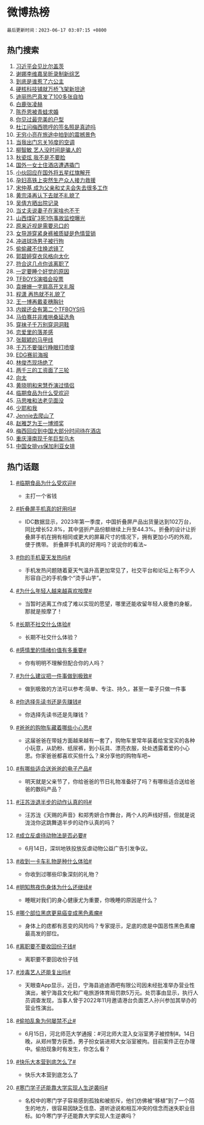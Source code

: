 # 微博热榜

`最后更新时间：2023-06-17 03:07:15 +0800`

## 热门搜索

1. [习近平会见比尔盖茨](https://m.weibo.cn/search?containerid=100103type%3D1%26t%3D10%26q%3D%23%E4%B9%A0%E8%BF%91%E5%B9%B3%E4%BC%9A%E8%A7%81%E6%AF%94%E5%B0%94%E7%9B%96%E8%8C%A8%23&stream_entry_id=51&isnewpage=1&extparam=seat%3D1%26pos%3D0%26cate%3D10103%26c_type%3D51%26dgr%3D0%26filter_type%3Drealtimehot%26stream_entry_id%3D51%26display_time%3D1686942434%26pre_seqid%3D168694243401906471197&luicode=10000011&lfid=106003type%253D25%2526t%253D3%2526disable_hot%253D1%2526filter_type%253Drealtimehot)
1. [谢娜李维嘉吴昕录制新综艺](https://m.weibo.cn/search?containerid=100103type%3D1%26t%3D10%26q%3D%23%E8%B0%A2%E5%A8%9C%E6%9D%8E%E7%BB%B4%E5%98%89%E5%90%B4%E6%98%95%E5%BD%95%E5%88%B6%E6%96%B0%E7%BB%BC%E8%89%BA%23&stream_entry_id=31&isnewpage=1&extparam=seat%3D1%26pos%3D0%26realpos%3D1%26filter_type%3Drealtimehot%26lcate%3D5001%26band_rank%3D1%26dgr%3D0%26c_type%3D31%26flag%3D2%26cate%3D5001%26stream_entry_id%3D31%26q%3D%2523%25E8%25B0%25A2%25E5%25A8%259C%25E6%259D%258E%25E7%25BB%25B4%25E5%2598%2589%25E5%2590%25B4%25E6%2598%2595%25E5%25BD%2595%25E5%2588%25B6%25E6%2596%25B0%25E7%25BB%25BC%25E8%2589%25BA%2523%26display_time%3D1686942434%26pre_seqid%3D168694243401906471197&luicode=10000011&lfid=106003type%253D25%2526t%253D3%2526disable_hot%253D1%2526filter_type%253Drealtimehot)
1. [到底是谁惹了六公主](https://m.weibo.cn/search?containerid=100103type%3D1%26t%3D10%26q%3D%23%E5%88%B0%E5%BA%95%E6%98%AF%E8%B0%81%E6%83%B9%E4%BA%86%E5%85%AD%E5%85%AC%E4%B8%BB%23&stream_entry_id=31&isnewpage=1&extparam=seat%3D1%26pos%3D1%26realpos%3D2%26filter_type%3Drealtimehot%26lcate%3D5001%26band_rank%3D2%26dgr%3D0%26c_type%3D31%26flag%3D2%26cate%3D5001%26stream_entry_id%3D31%26q%3D%2523%25E5%2588%25B0%25E5%25BA%2595%25E6%2598%25AF%25E8%25B0%2581%25E6%2583%25B9%25E4%25BA%2586%25E5%2585%25AD%25E5%2585%25AC%25E4%25B8%25BB%2523%26display_time%3D1686942434%26pre_seqid%3D168694243401906471197&luicode=10000011&lfid=106003type%253D25%2526t%253D3%2526disable_hot%253D1%2526filter_type%253Drealtimehot)
1. [硬核科技铺就万桥飞架新坦途](https://m.weibo.cn/search?containerid=100103type%3D1%26t%3D10%26q%3D%23%E7%A1%AC%E6%A0%B8%E7%A7%91%E6%8A%80%E9%93%BA%E5%B0%B1%E4%B8%87%E6%A1%A5%E9%A3%9E%E6%9E%B6%E6%96%B0%E5%9D%A6%E9%80%94%23&stream_entry_id=31&isnewpage=1&extparam=seat%3D1%26pos%3D2%26realpos%3D3%26filter_type%3Drealtimehot%26lcate%3D5001%26band_rank%3D3%26dgr%3D0%26c_type%3D31%26flag%3D0%26cate%3D5001%26stream_entry_id%3D31%26q%3D%2523%25E7%25A1%25AC%25E6%25A0%25B8%25E7%25A7%2591%25E6%258A%2580%25E9%2593%25BA%25E5%25B0%25B1%25E4%25B8%2587%25E6%25A1%25A5%25E9%25A3%259E%25E6%259E%25B6%25E6%2596%25B0%25E5%259D%25A6%25E9%2580%2594%2523%26display_time%3D1686942434%26pre_seqid%3D168694243401906471197&luicode=10000011&lfid=106003type%253D25%2526t%253D3%2526disable_hot%253D1%2526filter_type%253Drealtimehot)
1. [迪丽热巴真发了100多张自拍](https://m.weibo.cn/search?containerid=100103type%3D1%26t%3D10%26q%3D%23%E8%BF%AA%E4%B8%BD%E7%83%AD%E5%B7%B4%E7%9C%9F%E5%8F%91%E4%BA%86100%E5%A4%9A%E5%BC%A0%E8%87%AA%E6%8B%8D%23&stream_entry_id=31&isnewpage=1&extparam=seat%3D1%26pos%3D3%26realpos%3D4%26filter_type%3Drealtimehot%26lcate%3D5001%26band_rank%3D4%26dgr%3D0%26c_type%3D31%26flag%3D16%26cate%3D5001%26stream_entry_id%3D31%26q%3D%2523%25E8%25BF%25AA%25E4%25B8%25BD%25E7%2583%25AD%25E5%25B7%25B4%25E7%259C%259F%25E5%258F%2591%25E4%25BA%2586100%25E5%25A4%259A%25E5%25BC%25A0%25E8%2587%25AA%25E6%258B%258D%2523%26display_time%3D1686942434%26pre_seqid%3D168694243401906471197&luicode=10000011&lfid=106003type%253D25%2526t%253D3%2526disable_hot%253D1%2526filter_type%253Drealtimehot)
1. [白鹿张凌赫](https://m.weibo.cn/search?containerid=100103type%3D1%26t%3D10%26q%3D%E7%99%BD%E9%B9%BF%E5%BC%A0%E5%87%8C%E8%B5%AB&stream_entry_id=31&isnewpage=1&extparam=seat%3D1%26pos%3D4%26realpos%3D5%26filter_type%3Drealtimehot%26lcate%3D5001%26band_rank%3D5%26dgr%3D0%26c_type%3D31%26flag%3D2%26cate%3D5001%26stream_entry_id%3D31%26q%3D%25E7%2599%25BD%25E9%25B9%25BF%25E5%25BC%25A0%25E5%2587%258C%25E8%25B5%25AB%26display_time%3D1686942434%26pre_seqid%3D168694243401906471197&luicode=10000011&lfid=106003type%253D25%2526t%253D3%2526disable_hot%253D1%2526filter_type%253Drealtimehot)
1. [陈乔恩被青蛙求婚](https://m.weibo.cn/search?containerid=100103type%3D1%26t%3D10%26q%3D%23%E9%99%88%E4%B9%94%E6%81%A9%E8%A2%AB%E9%9D%92%E8%9B%99%E6%B1%82%E5%A9%9A%23&stream_entry_id=31&isnewpage=1&extparam=seat%3D1%26pos%3D5%26realpos%3D6%26filter_type%3Drealtimehot%26lcate%3D5001%26band_rank%3D6%26dgr%3D0%26c_type%3D31%26flag%3D0%26cate%3D5001%26stream_entry_id%3D31%26q%3D%2523%25E9%2599%2588%25E4%25B9%2594%25E6%2581%25A9%25E8%25A2%25AB%25E9%259D%2592%25E8%259B%2599%25E6%25B1%2582%25E5%25A9%259A%2523%26display_time%3D1686942434%26pre_seqid%3D168694243401906471197&luicode=10000011&lfid=106003type%253D25%2526t%253D3%2526disable_hot%253D1%2526filter_type%253Drealtimehot)
1. [你见过最完美的户型](https://m.weibo.cn/search?containerid=100103type%3D1%26t%3D10%26q%3D%E4%BD%A0%E8%A7%81%E8%BF%87%E6%9C%80%E5%AE%8C%E7%BE%8E%E7%9A%84%E6%88%B7%E5%9E%8B&stream_entry_id=31&isnewpage=1&extparam=seat%3D1%26pos%3D6%26realpos%3D7%26filter_type%3Drealtimehot%26lcate%3D5001%26band_rank%3D7%26dgr%3D0%26c_type%3D31%26flag%3D0%26cate%3D5001%26stream_entry_id%3D31%26q%3D%25E4%25BD%25A0%25E8%25A7%2581%25E8%25BF%2587%25E6%259C%2580%25E5%25AE%258C%25E7%25BE%258E%25E7%259A%2584%25E6%2588%25B7%25E5%259E%258B%26display_time%3D1686942434%26pre_seqid%3D168694243401906471197&luicode=10000011&lfid=106003type%253D25%2526t%253D3%2526disable_hot%253D1%2526filter_type%253Drealtimehot)
1. [杜江问梅西嗯哼的签名照是真迹吗](https://m.weibo.cn/search?containerid=100103type%3D1%26t%3D10%26q%3D%23%E6%9D%9C%E6%B1%9F%E9%97%AE%E6%A2%85%E8%A5%BF%E5%97%AF%E5%93%BC%E7%9A%84%E7%AD%BE%E5%90%8D%E7%85%A7%E6%98%AF%E7%9C%9F%E8%BF%B9%E5%90%97%23&stream_entry_id=31&isnewpage=1&extparam=seat%3D1%26pos%3D7%26realpos%3D8%26filter_type%3Drealtimehot%26lcate%3D5001%26band_rank%3D8%26dgr%3D0%26c_type%3D31%26flag%3D0%26cate%3D5001%26stream_entry_id%3D31%26q%3D%2523%25E6%259D%259C%25E6%25B1%259F%25E9%2597%25AE%25E6%25A2%2585%25E8%25A5%25BF%25E5%2597%25AF%25E5%2593%25BC%25E7%259A%2584%25E7%25AD%25BE%25E5%2590%258D%25E7%2585%25A7%25E6%2598%25AF%25E7%259C%259F%25E8%25BF%25B9%25E5%2590%2597%2523%26display_time%3D1686942434%26pre_seqid%3D168694243401906471197&luicode=10000011&lfid=106003type%253D25%2526t%253D3%2526disable_hot%253D1%2526filter_type%253Drealtimehot)
1. [无穷小亮在旅途中拍到的震撼景色](https://m.weibo.cn/search?containerid=100103type%3D1%26t%3D10%26q%3D%E6%97%A0%E7%A9%B7%E5%B0%8F%E4%BA%AE%E5%9C%A8%E6%97%85%E9%80%94%E4%B8%AD%E6%8B%8D%E5%88%B0%E7%9A%84%E9%9C%87%E6%92%BC%E6%99%AF%E8%89%B2&stream_entry_id=31&isnewpage=1&extparam=seat%3D1%26pos%3D8%26realpos%3D9%26filter_type%3Drealtimehot%26lcate%3D5001%26band_rank%3D9%26dgr%3D0%26c_type%3D31%26flag%3D0%26cate%3D5001%26stream_entry_id%3D31%26q%3D%25E6%2597%25A0%25E7%25A9%25B7%25E5%25B0%258F%25E4%25BA%25AE%25E5%259C%25A8%25E6%2597%2585%25E9%2580%2594%25E4%25B8%25AD%25E6%258B%258D%25E5%2588%25B0%25E7%259A%2584%25E9%259C%2587%25E6%2592%25BC%25E6%2599%25AF%25E8%2589%25B2%26display_time%3D1686942434%26pre_seqid%3D168694243401906471197&luicode=10000011&lfid=106003type%253D25%2526t%253D3%2526disable_hot%253D1%2526filter_type%253Drealtimehot)
1. [当我出门忘关16度的空调](https://m.weibo.cn/search?containerid=100103type%3D1%26t%3D10%26q%3D%E5%BD%93%E6%88%91%E5%87%BA%E9%97%A8%E5%BF%98%E5%85%B316%E5%BA%A6%E7%9A%84%E7%A9%BA%E8%B0%83&stream_entry_id=31&isnewpage=1&extparam=seat%3D1%26pos%3D9%26realpos%3D10%26filter_type%3Drealtimehot%26lcate%3D5001%26band_rank%3D10%26dgr%3D0%26c_type%3D31%26flag%3D0%26cate%3D5001%26stream_entry_id%3D31%26q%3D%25E5%25BD%2593%25E6%2588%2591%25E5%2587%25BA%25E9%2597%25A8%25E5%25BF%2598%25E5%2585%25B316%25E5%25BA%25A6%25E7%259A%2584%25E7%25A9%25BA%25E8%25B0%2583%26display_time%3D1686942434%26pre_seqid%3D168694243401906471197&luicode=10000011&lfid=106003type%253D25%2526t%253D3%2526disable_hot%253D1%2526filter_type%253Drealtimehot)
1. [柳智敏 艺人没时间是骗人的](https://m.weibo.cn/search?containerid=100103type%3D1%26t%3D10%26q%3D%E6%9F%B3%E6%99%BA%E6%95%8F+%E8%89%BA%E4%BA%BA%E6%B2%A1%E6%97%B6%E9%97%B4%E6%98%AF%E9%AA%97%E4%BA%BA%E7%9A%84&stream_entry_id=31&isnewpage=1&extparam=seat%3D1%26pos%3D10%26realpos%3D11%26filter_type%3Drealtimehot%26lcate%3D5001%26band_rank%3D11%26dgr%3D0%26c_type%3D31%26flag%3D0%26cate%3D5001%26stream_entry_id%3D31%26q%3D%25E6%259F%25B3%25E6%2599%25BA%25E6%2595%258F%2520%25E8%2589%25BA%25E4%25BA%25BA%25E6%25B2%25A1%25E6%2597%25B6%25E9%2597%25B4%25E6%2598%25AF%25E9%25AA%2597%25E4%25BA%25BA%25E7%259A%2584%26display_time%3D1686942434%26pre_seqid%3D168694243401906471197&luicode=10000011&lfid=106003type%253D25%2526t%253D3%2526disable_hot%253D1%2526filter_type%253Drealtimehot)
1. [秋瓷炫 我不是不要脸](https://m.weibo.cn/search?containerid=100103type%3D1%26t%3D10%26q%3D%E7%A7%8B%E7%93%B7%E7%82%AB+%E6%88%91%E4%B8%8D%E6%98%AF%E4%B8%8D%E8%A6%81%E8%84%B8&stream_entry_id=31&isnewpage=1&extparam=seat%3D1%26pos%3D11%26realpos%3D12%26filter_type%3Drealtimehot%26lcate%3D5001%26band_rank%3D12%26dgr%3D0%26c_type%3D31%26flag%3D2%26cate%3D5001%26stream_entry_id%3D31%26q%3D%25E7%25A7%258B%25E7%2593%25B7%25E7%2582%25AB%2520%25E6%2588%2591%25E4%25B8%258D%25E6%2598%25AF%25E4%25B8%258D%25E8%25A6%2581%25E8%2584%25B8%26display_time%3D1686942434%26pre_seqid%3D168694243401906471197&luicode=10000011&lfid=106003type%253D25%2526t%253D3%2526disable_hot%253D1%2526filter_type%253Drealtimehot)
1. [国外一女士住酒店遭遇撬门](https://m.weibo.cn/search?containerid=100103type%3D1%26t%3D10%26q%3D%E5%9B%BD%E5%A4%96%E4%B8%80%E5%A5%B3%E5%A3%AB%E4%BD%8F%E9%85%92%E5%BA%97%E9%81%AD%E9%81%87%E6%92%AC%E9%97%A8&stream_entry_id=31&isnewpage=1&extparam=seat%3D1%26pos%3D12%26realpos%3D13%26filter_type%3Drealtimehot%26lcate%3D5001%26band_rank%3D13%26dgr%3D0%26c_type%3D31%26flag%3D0%26cate%3D5001%26stream_entry_id%3D31%26q%3D%25E5%259B%25BD%25E5%25A4%2596%25E4%25B8%2580%25E5%25A5%25B3%25E5%25A3%25AB%25E4%25BD%258F%25E9%2585%2592%25E5%25BA%2597%25E9%2581%25AD%25E9%2581%2587%25E6%2592%25AC%25E9%2597%25A8%26display_time%3D1686942434%26pre_seqid%3D168694243401906471197&luicode=10000011&lfid=106003type%253D25%2526t%253D3%2526disable_hot%253D1%2526filter_type%253Drealtimehot)
1. [小伙回应在国外将五星红旗解开](https://m.weibo.cn/search?containerid=100103type%3D1%26t%3D10%26q%3D%23%E5%B0%8F%E4%BC%99%E5%9B%9E%E5%BA%94%E5%9C%A8%E5%9B%BD%E5%A4%96%E5%B0%86%E4%BA%94%E6%98%9F%E7%BA%A2%E6%97%97%E8%A7%A3%E5%BC%80%23&stream_entry_id=31&isnewpage=1&extparam=seat%3D1%26pos%3D13%26realpos%3D14%26filter_type%3Drealtimehot%26lcate%3D5001%26band_rank%3D14%26dgr%3D0%26c_type%3D31%26flag%3D0%26cate%3D5001%26stream_entry_id%3D31%26q%3D%2523%25E5%25B0%258F%25E4%25BC%2599%25E5%259B%259E%25E5%25BA%2594%25E5%259C%25A8%25E5%259B%25BD%25E5%25A4%2596%25E5%25B0%2586%25E4%25BA%2594%25E6%2598%259F%25E7%25BA%25A2%25E6%2597%2597%25E8%25A7%25A3%25E5%25BC%2580%2523%26display_time%3D1686942434%26pre_seqid%3D168694243401906471197&luicode=10000011&lfid=106003type%253D25%2526t%253D3%2526disable_hot%253D1%2526filter_type%253Drealtimehot)
1. [孕妇高铁上突然生产众人接力救援](https://m.weibo.cn/search?containerid=100103type%3D1%26t%3D10%26q%3D%23%E5%AD%95%E5%A6%87%E9%AB%98%E9%93%81%E4%B8%8A%E7%AA%81%E7%84%B6%E7%94%9F%E4%BA%A7%E4%BC%97%E4%BA%BA%E6%8E%A5%E5%8A%9B%E6%95%91%E6%8F%B4%23&stream_entry_id=31&isnewpage=1&extparam=seat%3D1%26pos%3D14%26realpos%3D15%26filter_type%3Drealtimehot%26lcate%3D5001%26band_rank%3D15%26dgr%3D0%26c_type%3D31%26flag%3D0%26cate%3D5001%26stream_entry_id%3D31%26q%3D%2523%25E5%25AD%2595%25E5%25A6%2587%25E9%25AB%2598%25E9%2593%2581%25E4%25B8%258A%25E7%25AA%2581%25E7%2584%25B6%25E7%2594%259F%25E4%25BA%25A7%25E4%25BC%2597%25E4%25BA%25BA%25E6%258E%25A5%25E5%258A%259B%25E6%2595%2591%25E6%258F%25B4%2523%26display_time%3D1686942434%26pre_seqid%3D168694243401906471197&luicode=10000011&lfid=106003type%253D25%2526t%253D3%2526disable_hot%253D1%2526filter_type%253Drealtimehot)
1. [宋仲基 成为父亲和丈夫会失去很多工作](https://m.weibo.cn/search?containerid=100103type%3D1%26t%3D10%26q%3D%E5%AE%8B%E4%BB%B2%E5%9F%BA+%E6%88%90%E4%B8%BA%E7%88%B6%E4%BA%B2%E5%92%8C%E4%B8%88%E5%A4%AB%E4%BC%9A%E5%A4%B1%E5%8E%BB%E5%BE%88%E5%A4%9A%E5%B7%A5%E4%BD%9C&stream_entry_id=31&isnewpage=1&extparam=seat%3D1%26pos%3D15%26realpos%3D16%26filter_type%3Drealtimehot%26lcate%3D5001%26band_rank%3D16%26dgr%3D0%26c_type%3D31%26flag%3D0%26cate%3D5001%26stream_entry_id%3D31%26q%3D%25E5%25AE%258B%25E4%25BB%25B2%25E5%259F%25BA%2520%25E6%2588%2590%25E4%25B8%25BA%25E7%2588%25B6%25E4%25BA%25B2%25E5%2592%258C%25E4%25B8%2588%25E5%25A4%25AB%25E4%25BC%259A%25E5%25A4%25B1%25E5%258E%25BB%25E5%25BE%2588%25E5%25A4%259A%25E5%25B7%25A5%25E4%25BD%259C%26display_time%3D1686942434%26pre_seqid%3D168694243401906471197&luicode=10000011&lfid=106003type%253D25%2526t%253D3%2526disable_hot%253D1%2526filter_type%253Drealtimehot)
1. [黄宗泽再认下去就不礼貌了](https://m.weibo.cn/search?containerid=100103type%3D1%26t%3D10%26q%3D%23%E9%BB%84%E5%AE%97%E6%B3%BD%E5%86%8D%E8%AE%A4%E4%B8%8B%E5%8E%BB%E5%B0%B1%E4%B8%8D%E7%A4%BC%E8%B2%8C%E4%BA%86%23&stream_entry_id=31&isnewpage=1&extparam=seat%3D1%26pos%3D16%26realpos%3D17%26filter_type%3Drealtimehot%26lcate%3D5001%26band_rank%3D17%26dgr%3D0%26c_type%3D31%26flag%3D2%26cate%3D5001%26stream_entry_id%3D31%26q%3D%2523%25E9%25BB%2584%25E5%25AE%2597%25E6%25B3%25BD%25E5%2586%258D%25E8%25AE%25A4%25E4%25B8%258B%25E5%258E%25BB%25E5%25B0%25B1%25E4%25B8%258D%25E7%25A4%25BC%25E8%25B2%258C%25E4%25BA%2586%2523%26display_time%3D1686942434%26pre_seqid%3D168694243401906471197&luicode=10000011&lfid=106003type%253D25%2526t%253D3%2526disable_hot%253D1%2526filter_type%253Drealtimehot)
1. [吴倩方晒出院记录](https://m.weibo.cn/search?containerid=100103type%3D1%26t%3D10%26q%3D%23%E5%90%B4%E5%80%A9%E6%96%B9%E6%99%92%E5%87%BA%E9%99%A2%E8%AE%B0%E5%BD%95%23&stream_entry_id=31&isnewpage=1&extparam=seat%3D1%26pos%3D17%26realpos%3D18%26filter_type%3Drealtimehot%26lcate%3D5001%26band_rank%3D18%26dgr%3D0%26c_type%3D31%26flag%3D0%26cate%3D5001%26stream_entry_id%3D31%26q%3D%2523%25E5%2590%25B4%25E5%2580%25A9%25E6%2596%25B9%25E6%2599%2592%25E5%2587%25BA%25E9%2599%25A2%25E8%25AE%25B0%25E5%25BD%2595%2523%26display_time%3D1686942434%26pre_seqid%3D168694243401906471197&luicode=10000011&lfid=106003type%253D25%2526t%253D3%2526disable_hot%253D1%2526filter_type%253Drealtimehot)
1. [当丈夫说妻子在家啥也不干](https://m.weibo.cn/search?containerid=100103type%3D1%26t%3D10%26q%3D%E5%BD%93%E4%B8%88%E5%A4%AB%E8%AF%B4%E5%A6%BB%E5%AD%90%E5%9C%A8%E5%AE%B6%E5%95%A5%E4%B9%9F%E4%B8%8D%E5%B9%B2&stream_entry_id=31&isnewpage=1&extparam=seat%3D1%26pos%3D18%26realpos%3D19%26filter_type%3Drealtimehot%26lcate%3D5001%26band_rank%3D19%26dgr%3D0%26c_type%3D31%26flag%3D0%26cate%3D5001%26stream_entry_id%3D31%26q%3D%25E5%25BD%2593%25E4%25B8%2588%25E5%25A4%25AB%25E8%25AF%25B4%25E5%25A6%25BB%25E5%25AD%2590%25E5%259C%25A8%25E5%25AE%25B6%25E5%2595%25A5%25E4%25B9%259F%25E4%25B8%258D%25E5%25B9%25B2%26display_time%3D1686942434%26pre_seqid%3D168694243401906471197&luicode=10000011&lfid=106003type%253D25%2526t%253D3%2526disable_hot%253D1%2526filter_type%253Drealtimehot)
1. [山西煤矿3死1伤事故监控曝光](https://m.weibo.cn/search?containerid=100103type%3D1%26t%3D10%26q%3D%23%E5%B1%B1%E8%A5%BF%E7%85%A4%E7%9F%BF3%E6%AD%BB1%E4%BC%A4%E4%BA%8B%E6%95%85%E7%9B%91%E6%8E%A7%E6%9B%9D%E5%85%89%23&stream_entry_id=31&isnewpage=1&extparam=seat%3D1%26pos%3D19%26realpos%3D20%26filter_type%3Drealtimehot%26lcate%3D5001%26band_rank%3D20%26dgr%3D0%26c_type%3D31%26flag%3D0%26cate%3D5001%26stream_entry_id%3D31%26q%3D%2523%25E5%25B1%25B1%25E8%25A5%25BF%25E7%2585%25A4%25E7%259F%25BF3%25E6%25AD%25BB1%25E4%25BC%25A4%25E4%25BA%258B%25E6%2595%2585%25E7%259B%2591%25E6%258E%25A7%25E6%259B%259D%25E5%2585%2589%2523%26display_time%3D1686942434%26pre_seqid%3D168694243401906471197&luicode=10000011&lfid=106003type%253D25%2526t%253D3%2526disable_hot%253D1%2526filter_type%253Drealtimehot)
1. [原来近视是需要忌口的](https://m.weibo.cn/search?containerid=100103type%3D1%26t%3D10%26q%3D%23%E5%8E%9F%E6%9D%A5%E8%BF%91%E8%A7%86%E6%98%AF%E9%9C%80%E8%A6%81%E5%BF%8C%E5%8F%A3%E7%9A%84%23&stream_entry_id=31&isnewpage=1&extparam=seat%3D1%26pos%3D20%26realpos%3D21%26filter_type%3Drealtimehot%26lcate%3D5001%26band_rank%3D21%26dgr%3D0%26c_type%3D31%26flag%3D0%26cate%3D5001%26stream_entry_id%3D31%26q%3D%2523%25E5%258E%259F%25E6%259D%25A5%25E8%25BF%2591%25E8%25A7%2586%25E6%2598%25AF%25E9%259C%2580%25E8%25A6%2581%25E5%25BF%258C%25E5%258F%25A3%25E7%259A%2584%2523%26display_time%3D1686942434%26pre_seqid%3D168694243401906471197&luicode=10000011&lfid=106003type%253D25%2526t%253D3%2526disable_hot%253D1%2526filter_type%253Drealtimehot)
1. [女导游穿紧身裤被质疑是色情营销](https://m.weibo.cn/search?containerid=100103type%3D1%26t%3D10%26q%3D%23%E5%A5%B3%E5%AF%BC%E6%B8%B8%E7%A9%BF%E7%B4%A7%E8%BA%AB%E8%A3%A4%E8%A2%AB%E8%B4%A8%E7%96%91%E6%98%AF%E8%89%B2%E6%83%85%E8%90%A5%E9%94%80%23&stream_entry_id=31&isnewpage=1&extparam=seat%3D1%26pos%3D21%26realpos%3D22%26filter_type%3Drealtimehot%26lcate%3D5001%26band_rank%3D22%26dgr%3D0%26c_type%3D31%26flag%3D0%26cate%3D5001%26stream_entry_id%3D31%26q%3D%2523%25E5%25A5%25B3%25E5%25AF%25BC%25E6%25B8%25B8%25E7%25A9%25BF%25E7%25B4%25A7%25E8%25BA%25AB%25E8%25A3%25A4%25E8%25A2%25AB%25E8%25B4%25A8%25E7%2596%2591%25E6%2598%25AF%25E8%2589%25B2%25E6%2583%2585%25E8%2590%25A5%25E9%2594%2580%2523%26display_time%3D1686942434%26pre_seqid%3D168694243401906471197&luicode=10000011&lfid=106003type%253D25%2526t%253D3%2526disable_hot%253D1%2526filter_type%253Drealtimehot)
1. [冲进球场男子被行拘](https://m.weibo.cn/search?containerid=100103type%3D1%26t%3D10%26q%3D%23%E5%86%B2%E8%BF%9B%E7%90%83%E5%9C%BA%E7%94%B7%E5%AD%90%E8%A2%AB%E8%A1%8C%E6%8B%98%23&stream_entry_id=31&isnewpage=1&extparam=seat%3D1%26pos%3D22%26realpos%3D23%26filter_type%3Drealtimehot%26lcate%3D5001%26band_rank%3D23%26dgr%3D0%26c_type%3D31%26flag%3D0%26cate%3D5001%26stream_entry_id%3D31%26q%3D%2523%25E5%2586%25B2%25E8%25BF%259B%25E7%2590%2583%25E5%259C%25BA%25E7%2594%25B7%25E5%25AD%2590%25E8%25A2%25AB%25E8%25A1%258C%25E6%258B%2598%2523%26display_time%3D1686942434%26pre_seqid%3D168694243401906471197&luicode=10000011&lfid=106003type%253D25%2526t%253D3%2526disable_hot%253D1%2526filter_type%253Drealtimehot)
1. [偷偷藏不住换滤镜了](https://m.weibo.cn/search?containerid=100103type%3D1%26t%3D10%26q%3D%23%E5%81%B7%E5%81%B7%E8%97%8F%E4%B8%8D%E4%BD%8F%E6%8D%A2%E6%BB%A4%E9%95%9C%E4%BA%86%23&stream_entry_id=31&isnewpage=1&extparam=seat%3D1%26pos%3D23%26realpos%3D24%26filter_type%3Drealtimehot%26lcate%3D5001%26band_rank%3D24%26dgr%3D0%26c_type%3D31%26flag%3D0%26cate%3D5001%26stream_entry_id%3D31%26q%3D%2523%25E5%2581%25B7%25E5%2581%25B7%25E8%2597%258F%25E4%25B8%258D%25E4%25BD%258F%25E6%258D%25A2%25E6%25BB%25A4%25E9%2595%259C%25E4%25BA%2586%2523%26display_time%3D1686942434%26pre_seqid%3D168694243401906471197&luicode=10000011&lfid=106003type%253D25%2526t%253D3%2526disable_hot%253D1%2526filter_type%253Drealtimehot)
1. [郭碧婷穿衣风格向太化](https://m.weibo.cn/search?containerid=100103type%3D1%26t%3D10%26q%3D%23%E9%83%AD%E7%A2%A7%E5%A9%B7%E7%A9%BF%E8%A1%A3%E9%A3%8E%E6%A0%BC%E5%90%91%E5%A4%AA%E5%8C%96%23&stream_entry_id=31&isnewpage=1&extparam=seat%3D1%26pos%3D24%26realpos%3D25%26filter_type%3Drealtimehot%26lcate%3D5001%26band_rank%3D25%26dgr%3D0%26c_type%3D31%26flag%3D0%26cate%3D5001%26stream_entry_id%3D31%26q%3D%2523%25E9%2583%25AD%25E7%25A2%25A7%25E5%25A9%25B7%25E7%25A9%25BF%25E8%25A1%25A3%25E9%25A3%258E%25E6%25A0%25BC%25E5%2590%2591%25E5%25A4%25AA%25E5%258C%2596%2523%26display_time%3D1686942434%26pre_seqid%3D168694243401906471197&luicode=10000011&lfid=106003type%253D25%2526t%253D3%2526disable_hot%253D1%2526filter_type%253Drealtimehot)
1. [符合这几点你该离职了](https://m.weibo.cn/search?containerid=100103type%3D1%26t%3D10%26q%3D%E7%AC%A6%E5%90%88%E8%BF%99%E5%87%A0%E7%82%B9%E4%BD%A0%E8%AF%A5%E7%A6%BB%E8%81%8C%E4%BA%86&stream_entry_id=31&isnewpage=1&extparam=seat%3D1%26pos%3D25%26realpos%3D26%26filter_type%3Drealtimehot%26lcate%3D5001%26band_rank%3D26%26dgr%3D0%26c_type%3D31%26flag%3D0%26cate%3D5001%26stream_entry_id%3D31%26q%3D%25E7%25AC%25A6%25E5%2590%2588%25E8%25BF%2599%25E5%2587%25A0%25E7%2582%25B9%25E4%25BD%25A0%25E8%25AF%25A5%25E7%25A6%25BB%25E8%2581%258C%25E4%25BA%2586%26display_time%3D1686942434%26pre_seqid%3D168694243401906471197&luicode=10000011&lfid=106003type%253D25%2526t%253D3%2526disable_hot%253D1%2526filter_type%253Drealtimehot)
1. [一定要睡个好觉的原因](https://m.weibo.cn/search?containerid=100103type%3D1%26t%3D10%26q%3D%E4%B8%80%E5%AE%9A%E8%A6%81%E7%9D%A1%E4%B8%AA%E5%A5%BD%E8%A7%89%E7%9A%84%E5%8E%9F%E5%9B%A0&stream_entry_id=31&isnewpage=1&extparam=seat%3D1%26pos%3D26%26realpos%3D27%26filter_type%3Drealtimehot%26lcate%3D5001%26band_rank%3D27%26dgr%3D0%26c_type%3D31%26flag%3D0%26cate%3D5001%26stream_entry_id%3D31%26q%3D%25E4%25B8%2580%25E5%25AE%259A%25E8%25A6%2581%25E7%259D%25A1%25E4%25B8%25AA%25E5%25A5%25BD%25E8%25A7%2589%25E7%259A%2584%25E5%258E%259F%25E5%259B%25A0%26display_time%3D1686942434%26pre_seqid%3D168694243401906471197&luicode=10000011&lfid=106003type%253D25%2526t%253D3%2526disable_hot%253D1%2526filter_type%253Drealtimehot)
1. [TFBOYS演唱会投票](https://m.weibo.cn/search?containerid=100103type%3D1%26t%3D10%26q%3D%23TFBOYS%E6%BC%94%E5%94%B1%E4%BC%9A%E6%8A%95%E7%A5%A8%23&stream_entry_id=31&isnewpage=1&extparam=seat%3D1%26pos%3D27%26realpos%3D28%26filter_type%3Drealtimehot%26lcate%3D5001%26band_rank%3D28%26dgr%3D0%26c_type%3D31%26flag%3D0%26cate%3D5001%26stream_entry_id%3D31%26q%3D%2523TFBOYS%25E6%25BC%2594%25E5%2594%25B1%25E4%25BC%259A%25E6%258A%2595%25E7%25A5%25A8%2523%26display_time%3D1686942434%26pre_seqid%3D168694243401906471197&luicode=10000011&lfid=106003type%253D25%2526t%253D3%2526disable_hot%253D1%2526filter_type%253Drealtimehot)
1. [袁姗姗一字肩高开叉礼服](https://m.weibo.cn/search?containerid=100103type%3D1%26t%3D10%26q%3D%23%E8%A2%81%E5%A7%97%E5%A7%97%E4%B8%80%E5%AD%97%E8%82%A9%E9%AB%98%E5%BC%80%E5%8F%89%E7%A4%BC%E6%9C%8D%23&stream_entry_id=31&isnewpage=1&extparam=seat%3D1%26pos%3D28%26realpos%3D29%26filter_type%3Drealtimehot%26lcate%3D5001%26band_rank%3D29%26dgr%3D0%26c_type%3D31%26flag%3D0%26cate%3D5001%26stream_entry_id%3D31%26q%3D%2523%25E8%25A2%2581%25E5%25A7%2597%25E5%25A7%2597%25E4%25B8%2580%25E5%25AD%2597%25E8%2582%25A9%25E9%25AB%2598%25E5%25BC%2580%25E5%258F%2589%25E7%25A4%25BC%25E6%259C%258D%2523%26display_time%3D1686942434%26pre_seqid%3D168694243401906471197&luicode=10000011&lfid=106003type%253D25%2526t%253D3%2526disable_hot%253D1%2526filter_type%253Drealtimehot)
1. [程潇 再热就不礼貌了](https://m.weibo.cn/search?containerid=100103type%3D1%26t%3D10%26q%3D%E7%A8%8B%E6%BD%87+%E5%86%8D%E7%83%AD%E5%B0%B1%E4%B8%8D%E7%A4%BC%E8%B2%8C%E4%BA%86&stream_entry_id=31&isnewpage=1&extparam=seat%3D1%26pos%3D29%26realpos%3D30%26filter_type%3Drealtimehot%26lcate%3D5001%26band_rank%3D30%26dgr%3D0%26c_type%3D31%26flag%3D0%26cate%3D5001%26stream_entry_id%3D31%26q%3D%25E7%25A8%258B%25E6%25BD%2587%2520%25E5%2586%258D%25E7%2583%25AD%25E5%25B0%25B1%25E4%25B8%258D%25E7%25A4%25BC%25E8%25B2%258C%25E4%25BA%2586%26display_time%3D1686942434%26pre_seqid%3D168694243401906471197&luicode=10000011&lfid=106003type%253D25%2526t%253D3%2526disable_hot%253D1%2526filter_type%253Drealtimehot)
1. [王一博再戴麦穗胸针](https://m.weibo.cn/search?containerid=100103type%3D1%26t%3D10%26q%3D%23%E7%8E%8B%E4%B8%80%E5%8D%9A%E5%86%8D%E6%88%B4%E9%BA%A6%E7%A9%97%E8%83%B8%E9%92%88%23&stream_entry_id=31&isnewpage=1&extparam=seat%3D1%26pos%3D30%26realpos%3D31%26filter_type%3Drealtimehot%26lcate%3D5001%26band_rank%3D31%26dgr%3D0%26c_type%3D31%26flag%3D0%26cate%3D5001%26stream_entry_id%3D31%26q%3D%2523%25E7%258E%258B%25E4%25B8%2580%25E5%258D%259A%25E5%2586%258D%25E6%2588%25B4%25E9%25BA%25A6%25E7%25A9%2597%25E8%2583%25B8%25E9%2592%2588%2523%26display_time%3D1686942434%26pre_seqid%3D168694243401906471197&luicode=10000011&lfid=106003type%253D25%2526t%253D3%2526disable_hot%253D1%2526filter_type%253Drealtimehot)
1. [内娱还会有第二个TFBOYS吗](https://m.weibo.cn/search?containerid=100103type%3D1%26t%3D10%26q%3D%23%E5%86%85%E5%A8%B1%E8%BF%98%E4%BC%9A%E6%9C%89%E7%AC%AC%E4%BA%8C%E4%B8%AATFBOYS%E5%90%97%23&stream_entry_id=31&isnewpage=1&extparam=seat%3D1%26pos%3D31%26realpos%3D32%26filter_type%3Drealtimehot%26lcate%3D5001%26band_rank%3D32%26dgr%3D0%26c_type%3D31%26flag%3D0%26cate%3D5001%26stream_entry_id%3D31%26q%3D%2523%25E5%2586%2585%25E5%25A8%25B1%25E8%25BF%2598%25E4%25BC%259A%25E6%259C%2589%25E7%25AC%25AC%25E4%25BA%258C%25E4%25B8%25AATFBOYS%25E5%2590%2597%2523%26display_time%3D1686942434%26pre_seqid%3D168694243401906471197&luicode=10000011&lfid=106003type%253D25%2526t%253D3%2526disable_hot%253D1%2526filter_type%253Drealtimehot)
1. [马伯骞并非难哄桑延选角](https://m.weibo.cn/search?containerid=100103type%3D1%26t%3D10%26q%3D%23%E9%A9%AC%E4%BC%AF%E9%AA%9E%E5%B9%B6%E9%9D%9E%E9%9A%BE%E5%93%84%E6%A1%91%E5%BB%B6%E9%80%89%E8%A7%92%23&stream_entry_id=31&isnewpage=1&extparam=seat%3D1%26pos%3D32%26realpos%3D33%26filter_type%3Drealtimehot%26lcate%3D5001%26band_rank%3D33%26dgr%3D0%26c_type%3D31%26flag%3D0%26cate%3D5001%26stream_entry_id%3D31%26q%3D%2523%25E9%25A9%25AC%25E4%25BC%25AF%25E9%25AA%259E%25E5%25B9%25B6%25E9%259D%259E%25E9%259A%25BE%25E5%2593%2584%25E6%25A1%2591%25E5%25BB%25B6%25E9%2580%2589%25E8%25A7%2592%2523%26display_time%3D1686942434%26pre_seqid%3D168694243401906471197&luicode=10000011&lfid=106003type%253D25%2526t%253D3%2526disable_hot%253D1%2526filter_type%253Drealtimehot)
1. [穿袜子千万别穿洞洞鞋](https://m.weibo.cn/search?containerid=100103type%3D1%26t%3D10%26q%3D%23%E7%A9%BF%E8%A2%9C%E5%AD%90%E5%8D%83%E4%B8%87%E5%88%AB%E7%A9%BF%E6%B4%9E%E6%B4%9E%E9%9E%8B%23&stream_entry_id=31&isnewpage=1&extparam=seat%3D1%26pos%3D33%26realpos%3D34%26filter_type%3Drealtimehot%26lcate%3D5001%26band_rank%3D34%26dgr%3D0%26c_type%3D31%26flag%3D0%26cate%3D5001%26stream_entry_id%3D31%26q%3D%2523%25E7%25A9%25BF%25E8%25A2%259C%25E5%25AD%2590%25E5%258D%2583%25E4%25B8%2587%25E5%2588%25AB%25E7%25A9%25BF%25E6%25B4%259E%25E6%25B4%259E%25E9%259E%258B%2523%26display_time%3D1686942434%26pre_seqid%3D168694243401906471197&luicode=10000011&lfid=106003type%253D25%2526t%253D3%2526disable_hot%253D1%2526filter_type%253Drealtimehot)
1. [恋爱里的落差感](https://m.weibo.cn/search?containerid=100103type%3D1%26t%3D10%26q%3D%E6%81%8B%E7%88%B1%E9%87%8C%E7%9A%84%E8%90%BD%E5%B7%AE%E6%84%9F&stream_entry_id=31&isnewpage=1&extparam=seat%3D1%26pos%3D34%26realpos%3D35%26filter_type%3Drealtimehot%26lcate%3D5001%26band_rank%3D35%26dgr%3D0%26c_type%3D31%26flag%3D0%26cate%3D5001%26stream_entry_id%3D31%26q%3D%25E6%2581%258B%25E7%2588%25B1%25E9%2587%258C%25E7%259A%2584%25E8%2590%25BD%25E5%25B7%25AE%25E6%2584%259F%26display_time%3D1686942434%26pre_seqid%3D168694243401906471197&luicode=10000011&lfid=106003type%253D25%2526t%253D3%2526disable_hot%253D1%2526filter_type%253Drealtimehot)
1. [张靓颖的马甲线](https://m.weibo.cn/search?containerid=100103type%3D1%26t%3D10%26q%3D%23%E5%BC%A0%E9%9D%93%E9%A2%96%E7%9A%84%E9%A9%AC%E7%94%B2%E7%BA%BF%23&stream_entry_id=31&isnewpage=1&extparam=seat%3D1%26pos%3D35%26realpos%3D36%26filter_type%3Drealtimehot%26lcate%3D5001%26band_rank%3D36%26dgr%3D0%26c_type%3D31%26flag%3D1%26cate%3D5001%26stream_entry_id%3D31%26q%3D%2523%25E5%25BC%25A0%25E9%259D%2593%25E9%25A2%2596%25E7%259A%2584%25E9%25A9%25AC%25E7%2594%25B2%25E7%25BA%25BF%2523%26display_time%3D1686942434%26pre_seqid%3D168694243401906471197&luicode=10000011&lfid=106003type%253D25%2526t%253D3%2526disable_hot%253D1%2526filter_type%253Drealtimehot)
1. [千万不要强行睁眼打喷嚏](https://m.weibo.cn/search?containerid=100103type%3D1%26t%3D10%26q%3D%E5%8D%83%E4%B8%87%E4%B8%8D%E8%A6%81%E5%BC%BA%E8%A1%8C%E7%9D%81%E7%9C%BC%E6%89%93%E5%96%B7%E5%9A%8F&stream_entry_id=31&isnewpage=1&extparam=seat%3D1%26pos%3D36%26realpos%3D37%26filter_type%3Drealtimehot%26lcate%3D5001%26band_rank%3D37%26dgr%3D0%26c_type%3D31%26flag%3D1%26cate%3D5001%26stream_entry_id%3D31%26q%3D%25E5%258D%2583%25E4%25B8%2587%25E4%25B8%258D%25E8%25A6%2581%25E5%25BC%25BA%25E8%25A1%258C%25E7%259D%2581%25E7%259C%25BC%25E6%2589%2593%25E5%2596%25B7%25E5%259A%258F%26display_time%3D1686942434%26pre_seqid%3D168694243401906471197&luicode=10000011&lfid=106003type%253D25%2526t%253D3%2526disable_hot%253D1%2526filter_type%253Drealtimehot)
1. [EDG赛前海报](https://m.weibo.cn/search?containerid=100103type%3D1%26t%3D10%26q%3DEDG%E8%B5%9B%E5%89%8D%E6%B5%B7%E6%8A%A5&stream_entry_id=31&isnewpage=1&extparam=seat%3D1%26pos%3D37%26realpos%3D38%26filter_type%3Drealtimehot%26lcate%3D5001%26band_rank%3D38%26dgr%3D0%26c_type%3D31%26flag%3D0%26cate%3D5001%26stream_entry_id%3D31%26q%3DEDG%25E8%25B5%259B%25E5%2589%258D%25E6%25B5%25B7%25E6%258A%25A5%26display_time%3D1686942434%26pre_seqid%3D168694243401906471197&luicode=10000011&lfid=106003type%253D25%2526t%253D3%2526disable_hot%253D1%2526filter_type%253Drealtimehot)
1. [林俊杰现场绝了](https://m.weibo.cn/search?containerid=100103type%3D1%26t%3D10%26q%3D%E6%9E%97%E4%BF%8A%E6%9D%B0%E7%8E%B0%E5%9C%BA%E7%BB%9D%E4%BA%86&stream_entry_id=31&isnewpage=1&extparam=seat%3D1%26pos%3D38%26realpos%3D39%26filter_type%3Drealtimehot%26lcate%3D5001%26band_rank%3D39%26dgr%3D0%26c_type%3D31%26flag%3D0%26cate%3D5001%26stream_entry_id%3D31%26q%3D%25E6%259E%2597%25E4%25BF%258A%25E6%259D%25B0%25E7%258E%25B0%25E5%259C%25BA%25E7%25BB%259D%25E4%25BA%2586%26display_time%3D1686942434%26pre_seqid%3D168694243401906471197&luicode=10000011&lfid=106003type%253D25%2526t%253D3%2526disable_hot%253D1%2526filter_type%253Drealtimehot)
1. [两千三的工资面了三轮](https://m.weibo.cn/search?containerid=100103type%3D1%26t%3D10%26q%3D%23%E4%B8%A4%E5%8D%83%E4%B8%89%E7%9A%84%E5%B7%A5%E8%B5%84%E9%9D%A2%E4%BA%86%E4%B8%89%E8%BD%AE%23&stream_entry_id=31&isnewpage=1&extparam=seat%3D1%26pos%3D39%26realpos%3D40%26filter_type%3Drealtimehot%26lcate%3D5001%26band_rank%3D40%26dgr%3D0%26c_type%3D31%26flag%3D0%26cate%3D5001%26stream_entry_id%3D31%26q%3D%2523%25E4%25B8%25A4%25E5%258D%2583%25E4%25B8%2589%25E7%259A%2584%25E5%25B7%25A5%25E8%25B5%2584%25E9%259D%25A2%25E4%25BA%2586%25E4%25B8%2589%25E8%25BD%25AE%2523%26display_time%3D1686942434%26pre_seqid%3D168694243401906471197&luicode=10000011&lfid=106003type%253D25%2526t%253D3%2526disable_hot%253D1%2526filter_type%253Drealtimehot)
1. [向太](https://m.weibo.cn/search?containerid=100103type%3D1%26t%3D10%26q%3D%E5%90%91%E5%A4%AA&stream_entry_id=31&isnewpage=1&extparam=seat%3D1%26pos%3D40%26realpos%3D41%26filter_type%3Drealtimehot%26lcate%3D5001%26band_rank%3D41%26dgr%3D0%26c_type%3D31%26flag%3D0%26cate%3D5001%26stream_entry_id%3D31%26q%3D%25E5%2590%2591%25E5%25A4%25AA%26display_time%3D1686942434%26pre_seqid%3D168694243401906471197&luicode=10000011&lfid=106003type%253D25%2526t%253D3%2526disable_hot%253D1%2526filter_type%253Drealtimehot)
1. [黄晓明和宋慧乔演过情侣](https://m.weibo.cn/search?containerid=100103type%3D1%26t%3D10%26q%3D%23%E9%BB%84%E6%99%93%E6%98%8E%E5%92%8C%E5%AE%8B%E6%85%A7%E4%B9%94%E6%BC%94%E8%BF%87%E6%83%85%E4%BE%A3%23&stream_entry_id=31&isnewpage=1&extparam=seat%3D1%26pos%3D41%26realpos%3D42%26filter_type%3Drealtimehot%26lcate%3D5001%26band_rank%3D42%26dgr%3D0%26c_type%3D31%26flag%3D0%26cate%3D5001%26stream_entry_id%3D31%26q%3D%2523%25E9%25BB%2584%25E6%2599%2593%25E6%2598%258E%25E5%2592%258C%25E5%25AE%258B%25E6%2585%25A7%25E4%25B9%2594%25E6%25BC%2594%25E8%25BF%2587%25E6%2583%2585%25E4%25BE%25A3%2523%26display_time%3D1686942434%26pre_seqid%3D168694243401906471197&luicode=10000011&lfid=106003type%253D25%2526t%253D3%2526disable_hot%253D1%2526filter_type%253Drealtimehot)
1. [临期食品为什么受欢迎](https://m.weibo.cn/search?containerid=100103type%3D1%26t%3D10%26q%3D%23%E4%B8%B4%E6%9C%9F%E9%A3%9F%E5%93%81%E4%B8%BA%E4%BB%80%E4%B9%88%E5%8F%97%E6%AC%A2%E8%BF%8E%23&stream_entry_id=31&isnewpage=1&extparam=seat%3D1%26pos%3D42%26realpos%3D43%26filter_type%3Drealtimehot%26lcate%3D5001%26band_rank%3D43%26dgr%3D0%26c_type%3D31%26flag%3D0%26cate%3D5001%26stream_entry_id%3D31%26q%3D%2523%25E4%25B8%25B4%25E6%259C%259F%25E9%25A3%259F%25E5%2593%2581%25E4%25B8%25BA%25E4%25BB%2580%25E4%25B9%2588%25E5%258F%2597%25E6%25AC%25A2%25E8%25BF%258E%2523%26display_time%3D1686942434%26pre_seqid%3D168694243401906471197&luicode=10000011&lfid=106003type%253D25%2526t%253D3%2526disable_hot%253D1%2526filter_type%253Drealtimehot)
1. [马思唯和法老见面没](https://m.weibo.cn/search?containerid=100103type%3D1%26t%3D10%26q%3D%E9%A9%AC%E6%80%9D%E5%94%AF%E5%92%8C%E6%B3%95%E8%80%81%E8%A7%81%E9%9D%A2%E6%B2%A1&stream_entry_id=31&isnewpage=1&extparam=seat%3D1%26pos%3D43%26realpos%3D44%26filter_type%3Drealtimehot%26lcate%3D5001%26band_rank%3D44%26dgr%3D0%26c_type%3D31%26flag%3D0%26cate%3D5001%26stream_entry_id%3D31%26q%3D%25E9%25A9%25AC%25E6%2580%259D%25E5%2594%25AF%25E5%2592%258C%25E6%25B3%2595%25E8%2580%2581%25E8%25A7%2581%25E9%259D%25A2%25E6%25B2%25A1%26display_time%3D1686942434%26pre_seqid%3D168694243401906471197&luicode=10000011&lfid=106003type%253D25%2526t%253D3%2526disable_hot%253D1%2526filter_type%253Drealtimehot)
1. [少耶和我](https://m.weibo.cn/search?containerid=100103type%3D1%26t%3D10%26q%3D%E5%B0%91%E8%80%B6%E5%92%8C%E6%88%91&stream_entry_id=31&isnewpage=1&extparam=seat%3D1%26pos%3D44%26realpos%3D45%26filter_type%3Drealtimehot%26lcate%3D5001%26band_rank%3D45%26dgr%3D0%26c_type%3D31%26flag%3D0%26cate%3D5001%26stream_entry_id%3D31%26q%3D%25E5%25B0%2591%25E8%2580%25B6%25E5%2592%258C%25E6%2588%2591%26display_time%3D1686942434%26pre_seqid%3D168694243401906471197&luicode=10000011&lfid=106003type%253D25%2526t%253D3%2526disable_hot%253D1%2526filter_type%253Drealtimehot)
1. [Jennie去爬山了](https://m.weibo.cn/search?containerid=100103type%3D1%26t%3D10%26q%3D%23Jennie%E5%8E%BB%E7%88%AC%E5%B1%B1%E4%BA%86%23&stream_entry_id=31&isnewpage=1&extparam=seat%3D1%26pos%3D45%26realpos%3D46%26filter_type%3Drealtimehot%26lcate%3D5001%26band_rank%3D46%26dgr%3D0%26c_type%3D31%26flag%3D0%26cate%3D5001%26stream_entry_id%3D31%26q%3D%2523Jennie%25E5%258E%25BB%25E7%2588%25AC%25E5%25B1%25B1%25E4%25BA%2586%2523%26display_time%3D1686942434%26pre_seqid%3D168694243401906471197&luicode=10000011&lfid=106003type%253D25%2526t%253D3%2526disable_hot%253D1%2526filter_type%253Drealtimehot)
1. [赵雅芝为王一博颁奖](https://m.weibo.cn/search?containerid=100103type%3D1%26t%3D10%26q%3D%23%E8%B5%B5%E9%9B%85%E8%8A%9D%E4%B8%BA%E7%8E%8B%E4%B8%80%E5%8D%9A%E9%A2%81%E5%A5%96%23&stream_entry_id=31&isnewpage=1&extparam=seat%3D1%26pos%3D46%26realpos%3D47%26filter_type%3Drealtimehot%26lcate%3D5001%26band_rank%3D47%26dgr%3D0%26c_type%3D31%26flag%3D0%26cate%3D5001%26stream_entry_id%3D31%26q%3D%2523%25E8%25B5%25B5%25E9%259B%2585%25E8%258A%259D%25E4%25B8%25BA%25E7%258E%258B%25E4%25B8%2580%25E5%258D%259A%25E9%25A2%2581%25E5%25A5%2596%2523%26display_time%3D1686942434%26pre_seqid%3D168694243401906471197&luicode=10000011&lfid=106003type%253D25%2526t%253D3%2526disable_hot%253D1%2526filter_type%253Drealtimehot)
1. [梅西回应到中国大部分时间待在酒店](https://m.weibo.cn/search?containerid=100103type%3D1%26t%3D10%26q%3D%23%E6%A2%85%E8%A5%BF%E5%9B%9E%E5%BA%94%E5%88%B0%E4%B8%AD%E5%9B%BD%E5%A4%A7%E9%83%A8%E5%88%86%E6%97%B6%E9%97%B4%E5%BE%85%E5%9C%A8%E9%85%92%E5%BA%97%23&stream_entry_id=31&isnewpage=1&extparam=seat%3D1%26pos%3D47%26realpos%3D48%26filter_type%3Drealtimehot%26lcate%3D5001%26band_rank%3D48%26dgr%3D0%26c_type%3D31%26flag%3D0%26cate%3D5001%26stream_entry_id%3D31%26q%3D%2523%25E6%25A2%2585%25E8%25A5%25BF%25E5%259B%259E%25E5%25BA%2594%25E5%2588%25B0%25E4%25B8%25AD%25E5%259B%25BD%25E5%25A4%25A7%25E9%2583%25A8%25E5%2588%2586%25E6%2597%25B6%25E9%2597%25B4%25E5%25BE%2585%25E5%259C%25A8%25E9%2585%2592%25E5%25BA%2597%2523%26display_time%3D1686942434%26pre_seqid%3D168694243401906471197&luicode=10000011&lfid=106003type%253D25%2526t%253D3%2526disable_hot%253D1%2526filter_type%253Drealtimehot)
1. [重庆潼南现千年巨型乌木](https://m.weibo.cn/search?containerid=100103type%3D1%26t%3D10%26q%3D%23%E9%87%8D%E5%BA%86%E6%BD%BC%E5%8D%97%E7%8E%B0%E5%8D%83%E5%B9%B4%E5%B7%A8%E5%9E%8B%E4%B9%8C%E6%9C%A8%23&stream_entry_id=31&isnewpage=1&extparam=seat%3D1%26pos%3D48%26realpos%3D49%26filter_type%3Drealtimehot%26lcate%3D5001%26band_rank%3D49%26dgr%3D0%26c_type%3D31%26flag%3D0%26cate%3D5001%26stream_entry_id%3D31%26q%3D%2523%25E9%2587%258D%25E5%25BA%2586%25E6%25BD%25BC%25E5%258D%2597%25E7%258E%25B0%25E5%258D%2583%25E5%25B9%25B4%25E5%25B7%25A8%25E5%259E%258B%25E4%25B9%258C%25E6%259C%25A8%2523%26display_time%3D1686942434%26pre_seqid%3D168694243401906471197&luicode=10000011&lfid=106003type%253D25%2526t%253D3%2526disable_hot%253D1%2526filter_type%253Drealtimehot)
1. [中国女排vs保加利亚女排](https://m.weibo.cn/search?containerid=100103type%3D1%26t%3D10%26q%3D%23%E4%B8%AD%E5%9B%BD%E5%A5%B3%E6%8E%92vs%E4%BF%9D%E5%8A%A0%E5%88%A9%E4%BA%9A%E5%A5%B3%E6%8E%92%23&stream_entry_id=31&isnewpage=1&extparam=seat%3D1%26pos%3D49%26realpos%3D50%26filter_type%3Drealtimehot%26lcate%3D5001%26band_rank%3D50%26dgr%3D0%26c_type%3D31%26flag%3D0%26cate%3D5001%26stream_entry_id%3D31%26q%3D%2523%25E4%25B8%25AD%25E5%259B%25BD%25E5%25A5%25B3%25E6%258E%2592vs%25E4%25BF%259D%25E5%258A%25A0%25E5%2588%25A9%25E4%25BA%259A%25E5%25A5%25B3%25E6%258E%2592%2523%26display_time%3D1686942434%26pre_seqid%3D168694243401906471197&luicode=10000011&lfid=106003type%253D25%2526t%253D3%2526disable_hot%253D1%2526filter_type%253Drealtimehot)

## 热门话题

1. [#临期食品为什么受欢迎#](https://m.weibo.cn/search?containerid=231522type%3D1%26t%3D10%26q%3D%23%E4%B8%B4%E6%9C%9F%E9%A3%9F%E5%93%81%E4%B8%BA%E4%BB%80%E4%B9%88%E5%8F%97%E6%AC%A2%E8%BF%8E%23&stream_entry_id=128&isnewpage=1&extparam=seat%3D1%26pos%3D1-0-0%26c_type%3D128%26unitid%3D1686917305226%26cate%3D5004%26dgr%3D0%26lcate%3D5004%26display_time%3D1686942434%26pre_seqid%3D168694243492302025155&luicode=10000011&lfid=231648_-_4)
    - 主打一个省钱

1. [#折叠屏手机真的好用吗#](https://m.weibo.cn/search?containerid=231522type%3D1%26t%3D10%26q%3D%23%E6%8A%98%E5%8F%A0%E5%B1%8F%E6%89%8B%E6%9C%BA%E7%9C%9F%E7%9A%84%E5%A5%BD%E7%94%A8%E5%90%97%23&stream_entry_id=128&isnewpage=1&extparam=seat%3D1%26pos%3D1-0-1%26c_type%3D128%26unitid%3D1686803003725%26cate%3D5004%26dgr%3D0%26lcate%3D5004%26display_time%3D1686942434%26pre_seqid%3D168694243492302025155&luicode=10000011&lfid=231648_-_4)
    - IDC数据显示，2023年第一季度，中国折叠屏产品出货量达到102万台，同比增长52.8%，其中竖折产品份额继续上升至44.3%。折叠的设计让折叠屏手机在拥有相同或更大的屏幕尺寸的情况下，拥有更加小巧的外观，便于携带。
折叠屏手机真的好用吗？说说你的看法~

1. [#你的手机夏天发热吗#](https://m.weibo.cn/search?containerid=231522type%3D1%26t%3D10%26q%3D%23%E4%BD%A0%E7%9A%84%E6%89%8B%E6%9C%BA%E5%A4%8F%E5%A4%A9%E5%8F%91%E7%83%AD%E5%90%97%23&stream_entry_id=128&isnewpage=1&extparam=seat%3D1%26pos%3D1-0-2%26c_type%3D128%26unitid%3D1686817395884%26cate%3D5004%26dgr%3D0%26lcate%3D5004%26display_time%3D1686942434%26pre_seqid%3D168694243492302025155&luicode=10000011&lfid=231648_-_4)
    - 手机发热问题随着夏天气温升高更加常见了，社交平台和论坛上有不少人形容自己的手机像个“烫手山芋”。

1. [#为什么年轻人越来越喜欢按摩#](https://m.weibo.cn/search?containerid=231522type%3D1%26t%3D10%26q%3D%23%E4%B8%BA%E4%BB%80%E4%B9%88%E5%B9%B4%E8%BD%BB%E4%BA%BA%E8%B6%8A%E6%9D%A5%E8%B6%8A%E5%96%9C%E6%AC%A2%E6%8C%89%E6%91%A9%23&stream_entry_id=128&isnewpage=1&extparam=seat%3D1%26pos%3D1-0-3%26c_type%3D128%26unitid%3D1686928514481%26cate%3D5004%26dgr%3D0%26lcate%3D5004%26display_time%3D1686942434%26pre_seqid%3D168694243492302025155&luicode=10000011&lfid=231648_-_4)
    - 当暂时逃离工作成了难以实现的愿望，哪里还能收留年轻人疲惫的身躯，那就是按摩了！

1. [#长期不社交什么体验#](https://m.weibo.cn/search?containerid=231522type%3D1%26t%3D10%26q%3D%23%E9%95%BF%E6%9C%9F%E4%B8%8D%E7%A4%BE%E4%BA%A4%E4%BB%80%E4%B9%88%E4%BD%93%E9%AA%8C%23&stream_entry_id=128&isnewpage=1&extparam=seat%3D1%26pos%3D1-0-4%26c_type%3D128%26unitid%3D1686912520948%26cate%3D5004%26dgr%3D0%26lcate%3D5004%26display_time%3D1686942434%26pre_seqid%3D168694243492302025155&luicode=10000011&lfid=231648_-_4)
    - 长期不社交什么体验？

1. [#感情里的情绪价值有多重要#](https://m.weibo.cn/search?containerid=231522type%3D1%26t%3D10%26q%3D%23%E6%84%9F%E6%83%85%E9%87%8C%E7%9A%84%E6%83%85%E7%BB%AA%E4%BB%B7%E5%80%BC%E6%9C%89%E5%A4%9A%E9%87%8D%E8%A6%81%23&stream_entry_id=128&isnewpage=1&extparam=seat%3D1%26pos%3D1-0-5%26c_type%3D128%26unitid%3D1686893628800%26cate%3D5004%26dgr%3D0%26lcate%3D5004%26display_time%3D1686942434%26pre_seqid%3D168694243492302025155&luicode=10000011&lfid=231648_-_4)
    - 你有明明不理解但配合你的人吗？

1. [#为什么建议把一件事做到极致#](https://m.weibo.cn/search?containerid=231522type%3D1%26t%3D10%26q%3D%23%E4%B8%BA%E4%BB%80%E4%B9%88%E5%BB%BA%E8%AE%AE%E6%8A%8A%E4%B8%80%E4%BB%B6%E4%BA%8B%E5%81%9A%E5%88%B0%E6%9E%81%E8%87%B4%23&stream_entry_id=128&isnewpage=1&extparam=seat%3D1%26pos%3D1-0-6%26c_type%3D128%26unitid%3D1686796052291%26cate%3D5004%26dgr%3D0%26lcate%3D5004%26display_time%3D1686942434%26pre_seqid%3D168694243492302025155&luicode=10000011&lfid=231648_-_4)
    - 做到极致的方法可以参考:简单、专注、持久，甚至一辈子只做一件事

1. [#你选择先读书还是先赚钱#](https://m.weibo.cn/search?containerid=231522type%3D1%26t%3D10%26q%3D%23%E4%BD%A0%E9%80%89%E6%8B%A9%E5%85%88%E8%AF%BB%E4%B9%A6%E8%BF%98%E6%98%AF%E5%85%88%E8%B5%9A%E9%92%B1%23&stream_entry_id=128&isnewpage=1&extparam=seat%3D1%26pos%3D1-0-7%26c_type%3D128%26unitid%3D1686803868941%26cate%3D5004%26dgr%3D0%26lcate%3D5004%26display_time%3D1686942434%26pre_seqid%3D168694243492302025155&luicode=10000011&lfid=231648_-_4)
    - 你选择先读书还是先赚钱？

1. [#爸爸的购物车藏着哪些小心思#](https://m.weibo.cn/search?containerid=231522type%3D1%26t%3D10%26q%3D%23%E7%88%B8%E7%88%B8%E7%9A%84%E8%B4%AD%E7%89%A9%E8%BD%A6%E8%97%8F%E7%9D%80%E5%93%AA%E4%BA%9B%E5%B0%8F%E5%BF%83%E6%80%9D%23&stream_entry_id=128&isnewpage=1&extparam=seat%3D1%26pos%3D1-0-8%26c_type%3D128%26unitid%3D1686909233476%26cate%3D5004%26dgr%3D0%26lcate%3D5004%26display_time%3D1686942434%26pre_seqid%3D168694243492302025155&luicode=10000011&lfid=231648_-_4)
    - 这届爸爸在带娃方面越来越有一套了，购物车里常年装着给宝宝买的各种小玩意，从奶粉、纸尿裤，到小玩具、漂亮衣服，处处透露着爱的小心思。你家爸爸都喜欢买些什么？来分享他的购物车吧~

1. [#有哪些适合送爸爸的电子产品#](https://m.weibo.cn/search?containerid=231522type%3D1%26t%3D10%26q%3D%23%E6%9C%89%E5%93%AA%E4%BA%9B%E9%80%82%E5%90%88%E9%80%81%E7%88%B8%E7%88%B8%E7%9A%84%E7%94%B5%E5%AD%90%E4%BA%A7%E5%93%81%23&stream_entry_id=128&isnewpage=1&extparam=seat%3D1%26pos%3D1-0-9%26c_type%3D128%26unitid%3D1686899959845%26cate%3D5004%26dgr%3D0%26lcate%3D5004%26display_time%3D1686942434%26pre_seqid%3D168694243492302025155&luicode=10000011&lfid=231648_-_4)
    - 明天就是父亲节了，你给爸爸的节日礼物准备好了吗？有哪些适合送给爸爸的数码产品？

1. [#汪苏泷退半步的动作认真的吗#](https://m.weibo.cn/search?containerid=231522type%3D1%26t%3D10%26q%3D%23%E6%B1%AA%E8%8B%8F%E6%B3%B7%E9%80%80%E5%8D%8A%E6%AD%A5%E7%9A%84%E5%8A%A8%E4%BD%9C%E8%AE%A4%E7%9C%9F%E7%9A%84%E5%90%97%23&stream_entry_id=128&isnewpage=1&extparam=seat%3D1%26pos%3D1-0-10%26c_type%3D128%26unitid%3D1686903881144%26cate%3D5004%26dgr%3D0%26lcate%3D5004%26display_time%3D1686942434%26pre_seqid%3D168694243492302025155&luicode=10000011&lfid=231648_-_4)
    - 汪苏泷《天赐的声音》和郑秀妍合作舞台，两个人的声线好搭，但就是说泷泷你这跳舞退半步的动作认真的吗？

1. [#成立反虐待动物法是否必要#](https://m.weibo.cn/search?containerid=231522type%3D1%26t%3D10%26q%3D%23%E6%88%90%E7%AB%8B%E5%8F%8D%E8%99%90%E5%BE%85%E5%8A%A8%E7%89%A9%E6%B3%95%E6%98%AF%E5%90%A6%E5%BF%85%E8%A6%81%23&stream_entry_id=128&isnewpage=1&extparam=seat%3D1%26pos%3D1-0-11%26c_type%3D128%26unitid%3D1686834822022%26cate%3D5004%26dgr%3D0%26lcate%3D5004%26display_time%3D1686942434%26pre_seqid%3D168694243492302025155&luicode=10000011&lfid=231648_-_4)
    - 6月14日，深圳地铁投放反虐动物公益广告引发争议。

1. [#收到一卡车礼物是种什么体验#](https://m.weibo.cn/search?containerid=231522type%3D1%26t%3D10%26q%3D%23%E6%94%B6%E5%88%B0%E4%B8%80%E5%8D%A1%E8%BD%A6%E7%A4%BC%E7%89%A9%E6%98%AF%E7%A7%8D%E4%BB%80%E4%B9%88%E4%BD%93%E9%AA%8C%23&stream_entry_id=128&isnewpage=1&extparam=seat%3D1%26pos%3D1-0-12%26c_type%3D128%26unitid%3D1686875882169%26cate%3D5004%26dgr%3D0%26lcate%3D5004%26display_time%3D1686942434%26pre_seqid%3D168694243492302025155&luicode=10000011&lfid=231648_-_4)
    - 你收到过哪些印象深刻的礼物？

1. [#明知熬夜伤身体为什么还继续#](https://m.weibo.cn/search?containerid=231522type%3D1%26t%3D10%26q%3D%23%E6%98%8E%E7%9F%A5%E7%86%AC%E5%A4%9C%E4%BC%A4%E8%BA%AB%E4%BD%93%E4%B8%BA%E4%BB%80%E4%B9%88%E8%BF%98%E7%BB%A7%E7%BB%AD%23&stream_entry_id=128&isnewpage=1&extparam=seat%3D1%26pos%3D1-0-13%26c_type%3D128%26unitid%3D1686895716561%26cate%3D5004%26dgr%3D0%26lcate%3D5004%26display_time%3D1686942434%26pre_seqid%3D168694243492302025155&luicode=10000011&lfid=231648_-_4)
    - 睡眠对我们的身心健康尤为重要，你晚睡的原因是什么？

1. [#哪个部位黑痣更易癌变成黑色素瘤#](https://m.weibo.cn/search?containerid=231522type%3D1%26t%3D10%26q%3D%23%E5%93%AA%E4%B8%AA%E9%83%A8%E4%BD%8D%E9%BB%91%E7%97%A3%E6%9B%B4%E6%98%93%E7%99%8C%E5%8F%98%E6%88%90%E9%BB%91%E8%89%B2%E7%B4%A0%E7%98%A4%23&stream_entry_id=128&isnewpage=1&extparam=seat%3D1%26pos%3D1-0-14%26c_type%3D128%26unitid%3D1686884045734%26cate%3D5004%26dgr%3D0%26lcate%3D5004%26display_time%3D1686942434%26pre_seqid%3D168694243492302025155&luicode=10000011&lfid=231648_-_4)
    - 身体上的痣都有恶变的风险吗？专家提示，足底的痣是中国恶性黑色素瘤最高发的部位。

1. [#离职要不要收回份子钱#](https://m.weibo.cn/search?containerid=231522type%3D1%26t%3D10%26q%3D%23%E7%A6%BB%E8%81%8C%E8%A6%81%E4%B8%8D%E8%A6%81%E6%94%B6%E5%9B%9E%E4%BB%BD%E5%AD%90%E9%92%B1%23&stream_entry_id=128&isnewpage=1&extparam=seat%3D1%26pos%3D1-0-15%26c_type%3D128%26unitid%3D1686887887580%26cate%3D5004%26dgr%3D0%26lcate%3D5004%26display_time%3D1686942434%26pre_seqid%3D168694243492302025155&luicode=10000011&lfid=231648_-_4)
    - 离职要不要回收份子钱

1. [#涉毒艺人还能复出吗#](https://m.weibo.cn/search?containerid=231522type%3D1%26t%3D10%26q%3D%23%E6%B6%89%E6%AF%92%E8%89%BA%E4%BA%BA%E8%BF%98%E8%83%BD%E5%A4%8D%E5%87%BA%E5%90%97%23&stream_entry_id=128&isnewpage=1&extparam=seat%3D1%26pos%3D1-0-16%26c_type%3D128%26unitid%3D1686839685218%26cate%3D5004%26dgr%3D0%26lcate%3D5004%26display_time%3D1686942434%26pre_seqid%3D168694243492302025155&luicode=10000011&lfid=231648_-_4)
    - 天眼查App显示，近日，宁海县迪迪酒吧有限公司因未经批准举办营业性演出，被宁海县文化和广电旅游体育局罚款5万元。处罚事由显示，执行人员调查发现，当事人曾于2022年11月邀请港台负面艺人孙兴参加其举办的营业性演出。

1. [#偷拍乱象为何屡禁不止#](https://m.weibo.cn/search?containerid=231522type%3D1%26t%3D10%26q%3D%23%E5%81%B7%E6%8B%8D%E4%B9%B1%E8%B1%A1%E4%B8%BA%E4%BD%95%E5%B1%A1%E7%A6%81%E4%B8%8D%E6%AD%A2%23&stream_entry_id=128&isnewpage=1&extparam=seat%3D1%26pos%3D1-0-17%26c_type%3D128%26unitid%3D1686828523264%26cate%3D5004%26dgr%3D0%26lcate%3D5004%26display_time%3D1686942434%26pre_seqid%3D168694243492302025155&luicode=10000011&lfid=231648_-_4)
    - 6月15日，河北师范大学通报：#河北师大混入女浴室男子被控制#。14日晚，从郑州警方获悉，男子扮女装进郑大女浴室被拘。目前案件正在办理中。偷拍现象时有发生，你怎么看？

1. [#快乐大本营到底怎么了#](https://m.weibo.cn/search?containerid=231522type%3D1%26t%3D10%26q%3D%23%E5%BF%AB%E4%B9%90%E5%A4%A7%E6%9C%AC%E8%90%A5%E5%88%B0%E5%BA%95%E6%80%8E%E4%B9%88%E4%BA%86%23&stream_entry_id=128&isnewpage=1&extparam=seat%3D1%26pos%3D1-0-18%26c_type%3D128%26unitid%3D1686819817907%26cate%3D5004%26dgr%3D0%26lcate%3D5004%26display_time%3D1686942434%26pre_seqid%3D168694243492302025155&luicode=10000011&lfid=231648_-_4)
    - 快乐大本营到底怎么了

1. [#寒门学子还能靠大学实现人生逆袭吗#](https://m.weibo.cn/search?containerid=231522type%3D1%26t%3D10%26q%3D%23%E5%AF%92%E9%97%A8%E5%AD%A6%E5%AD%90%E8%BF%98%E8%83%BD%E9%9D%A0%E5%A4%A7%E5%AD%A6%E5%AE%9E%E7%8E%B0%E4%BA%BA%E7%94%9F%E9%80%86%E8%A2%AD%E5%90%97%23&stream_entry_id=128&isnewpage=1&extparam=seat%3D1%26pos%3D1-0-19%26c_type%3D128%26unitid%3D1686920376873%26cate%3D5004%26dgr%3D0%26lcate%3D5004%26display_time%3D1686942434%26pre_seqid%3D168694243492302025155&luicode=10000011&lfid=231648_-_4)
    - 名校中的寒门学子容易感到孤独和被拒斥，他们仿佛被“移植”到了一个陌生的地方，很容易因缺乏信息、道听途说和相互冲突的信念而迷失职业目标。如今寒门学子还能靠大学实现人生逆袭吗？

